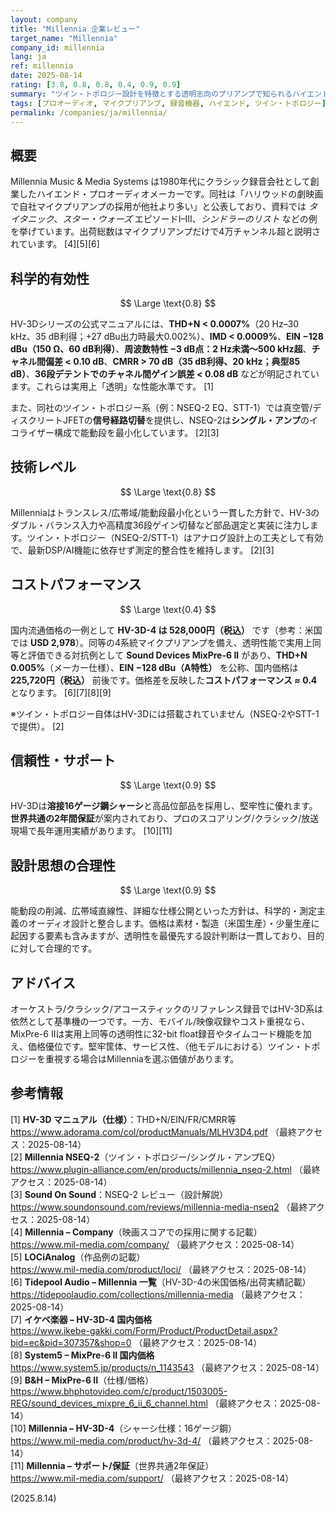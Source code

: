 ```yaml
---
layout: company
title: "Millennia 企業レビュー"
target_name: "Millennia"
company_id: millennia
lang: ja
ref: millennia
date: 2025-08-14
rating: [3.8, 0.8, 0.8, 0.4, 0.9, 0.9]
summary: "ツイン・トポロジー設計を特徴とする透明志向のプリアンプで知られるハイエンド録音機器メーカー"
tags: [プロオーディオ, マイクプリアンプ, 録音機器, ハイエンド, ツイン・トポロジー]
permalink: /companies/ja/millennia/
---
```


## 概要

Millennia Music & Media Systems は1980年代にクラシック録音会社として創業したハイエンド・プロオーディオメーカーです。同社は「ハリウッドの劇映画で自社マイクプリアンプの採用が他社より多い」と公表しており、資料では *タイタニック*、*スター・ウォーズ* エピソードI–III、*シンドラーのリスト* などの例を挙げています。出荷総数はマイクプリアンプだけで4万チャンネル超と説明されています。 [4][5][6]

## 科学的有効性

$$ \Large \text{0.8} $$

HV-3Dシリーズの公式マニュアルには、**THD+N < 0.0007%**（20 Hz–30 kHz、35 dB利得；+27 dBu出力時最大0.002%）、**IMD < 0.0009%**、**EIN −128 dBu（150 Ω、60 dB利得）**、**周波数特性 −3 dB点：2 Hz未満〜500 kHz超**、**チャネル間偏差 < 0.10 dB**、**CMRR > 70 dB（35 dB利得、20 kHz；典型85 dB）**、**36段デテントでのチャネル間ゲイン誤差 < 0.08 dB** などが明記されています。これらは実用上「透明」な性能水準です。 [1]

また、同社のツイン・トポロジー系（例：NSEQ-2 EQ、STT-1）では真空管/ディスクリートJFETの**信号経路切替**を提供し、NSEQ-2は**シングル・アンプ**のイコライザー構成で能動段を最小化しています。 [2][3]

## 技術レベル

$$ \Large \text{0.8} $$

Millenniaはトランスレス/広帯域/能動段最小化という一貫した方針で、HV-3のダブル・バランス入力や高精度36段ゲイン切替など部品選定と実装に注力します。ツイン・トポロジー（NSEQ-2/STT-1）はアナログ設計上の工夫として有効で、最新DSP/AI機能に依存せず測定的整合性を維持します。 [2][3]

## コストパフォーマンス

$$ \Large \text{0.4} $$

国内流通価格の一例として **HV-3D-4 は 528,000円（税込）** です（参考：米国では **USD 2,978**）。同等の4系統マイクプリアンプを備え、透明性能で実用上同等と評価できる対抗例として **Sound Devices MixPre-6 II** があり、**THD+N 0.005%**（メーカー仕様）、**EIN −128 dBu（A特性）** を公称、国内価格は **225,720円（税込）** 前後です。価格差を反映した**コストパフォーマンス ≈ 0.4**となります。 [6][7][8][9]

※ツイン・トポロジー自体はHV-3Dには搭載されていません（NSEQ-2やSTT-1で提供）。 [2]

## 信頼性・サポート

$$ \Large \text{0.9} $$

HV-3Dは**溶接16ゲージ鋼シャーシ**と高品位部品を採用し、堅牢性に優れます。**世界共通の2年間保証**が案内されており、プロのスコアリング/クラシック/放送現場で長年運用実績があります。 [10][11]

## 設計思想の合理性

$$ \Large \text{0.9} $$

能動段の削減、広帯域直線性、詳細な仕様公開といった方針は、科学的・測定主義のオーディオ設計と整合します。価格は素材・製造（米国生産）・少量生産に起因する要素も含みますが、透明性を最優先する設計判断は一貫しており、目的に対して合理的です。

## アドバイス

オーケストラ/クラシック/アコースティックのリファレンス録音ではHV-3D系は依然として基準機の一つです。一方、モバイル/映像収録やコスト重視なら、MixPre-6 IIは実用上同等の透明性に32-bit float録音やタイムコード機能を加え、価格優位です。堅牢筐体、サービス性、（他モデルにおける）ツイン・トポロジーを重視する場合はMillenniaを選ぶ価値があります。

## 参考情報

[1] **HV-3D マニュアル（仕様）**：THD+N/EIN/FR/CMRR等  
https://www.adorama.com/col/productManuals/MLHV3D4.pdf （最終アクセス：2025-08-14）  
[2] **Millennia NSEQ-2**（ツイン・トポロジー/シングル・アンプEQ）  
https://www.plugin-alliance.com/en/products/millennia_nseq-2.html （最終アクセス：2025-08-14）  
[3] **Sound On Sound**：NSEQ-2 レビュー（設計解説）  
https://www.soundonsound.com/reviews/millennia-media-nseq2 （最終アクセス：2025-08-14）  
[4] **Millennia – Company**（映画スコアでの採用に関する記載）  
https://www.mil-media.com/company/ （最終アクセス：2025-08-14）  
[5] **LOCiAnalog**（作品例の記載）  
https://www.mil-media.com/product/loci/ （最終アクセス：2025-08-14）  
[6] **Tidepool Audio – Millennia 一覧**（HV-3D-4の米国価格/出荷実績記載）  
https://tidepoolaudio.com/collections/millennia-media （最終アクセス：2025-08-14）  
[7] **イケベ楽器 – HV-3D-4 国内価格**  
https://www.ikebe-gakki.com/Form/Product/ProductDetail.aspx?bid=ec&pid=307357&shop=0 （最終アクセス：2025-08-14）  
[8] **System5 – MixPre-6 II 国内価格**  
https://www.system5.jp/products/n_1143543 （最終アクセス：2025-08-14）  
[9] **B&H – MixPre-6 II**（仕様/価格）  
https://www.bhphotovideo.com/c/product/1503005-REG/sound_devices_mixpre_6_ii_6_channel.html （最終アクセス：2025-08-14）  
[10] **Millennia – HV-3D-4**（シャーシ仕様：16ゲージ鋼）  
https://www.mil-media.com/product/hv-3d-4/ （最終アクセス：2025-08-14）  
[11] **Millennia – サポート/保証**（世界共通2年保証）  
https://www.mil-media.com/support/ （最終アクセス：2025-08-14）

(2025.8.14)

